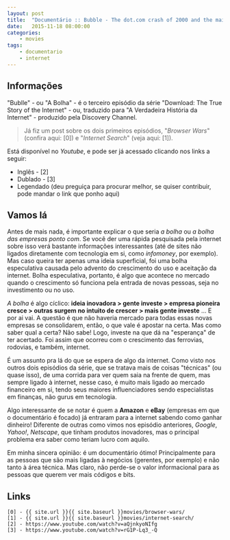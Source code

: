```yaml
---
layout: post
title:  "Documentário :: Bubble - The dot.com crash of 2000 and the mainstays of the Internet: Amazon.com and Ebay"
date:   2015-11-18 08:00:00
categories:
    - movies
tags:
    - documentario
    - internet
---
```


## Informações

"Bublle" - ou "A Bolha" - é o terceiro episódio da série "Download: The True Story of the Internet" - ou, traduzido para "A Verdadeira História da Internet" - produzido pela Discovery Channel.

> Já fiz um post sobre os dois primeiros episódios, "*Browser Wars*" (confira aqui: [0]) e "*Internet Search*" (veja aqui: [1]).

Está disponível no *Youtube*, e pode ser já acessado clicando nos links a seguir:

* Inglês - [2]
* Dublado - [3]
* Legendado (deu preguiça para procurar melhor, se quiser contribuir, pode mandar o link que ponho aqui)

## Vamos lá

Antes de mais nada, é importante explicar o que seria *a bolha* ou *a bolha das empresas ponto com*. Se você der uma rápida pesquisada pela internet sobre isso verá bastante informações interessantes (até de sites não ligados diretamente com tecnologia em si, como *infomoney*, por exemplo). Mas caso queira ter apenas uma ideia superficial, foi uma bolha especulativa causada pelo advento do crescimento do uso e aceitação da internet. Bolha especulativa, portanto, é algo que acontece no mercado quando o crescimento só funciona pela entrada de novas pessoas, seja no investimento ou no uso.

*A bolha* é algo cíclico: **ideia inovadora > gente investe > empresa pioneira cresce > outras surgem no intuito de crescer > mais gente investe** ... E por ai vai. A questão é que não haveria mercado para todas essas novas empresas se consolidarem, então, o que vale é apostar na certa. Mas como saber qual a certa? Não sabe! Logo, investe na que dá na "esperança" de ter acertado. Foi assim que ocorreu com o crescimento das ferrovias, rodovias, e também, internet.

É um assunto pra lá do que se espera de algo da internet. Como visto nos outros dois episódios da série, que se tratava mais de coisas "técnicas" (ou quase isso), de uma corrida para ver quem saia na frente de quem, mas sempre ligado à internet, nesse caso, é muito mais ligado ao mercado financeiro em si, tendo seus maiores influenciadores sendo especialistas em finanças, não gurus em tecnologia.

Algo interessante de se notar é quem a **Amazon** e **eBay** (empresas em que o documentário é focado) já entraram para a internet sabendo como ganhar dinheiro! Diferente de outras como vimos nos episódio anteriores, *Google*, *Yahoo!*, *Netscape*, que tinham produtos inovadores, mas o principal problema era saber como teriam lucro com aquilo.

Em minha sincera opinião: é um documentário ótimo! Principalmente para as pessoas que são mais ligadas à negócios (gerentes, por exemplo) e não tanto à área técnica. Mas claro, não perde-se o valor informacional para as pessoas que querem ver mais códigos e bits.

## Links 

```
[0] - {{ site.url }}{{ site.baseurl }}movies/browser-wars/
[1] - {{ site.url }}{{ site.baseurl }}movies/internet-search/
[2] - https://www.youtube.com/watch?v=aQjnkyoNIfg
[3] - https://www.youtube.com/watch?v=rG1P-Lq3_-Q
```